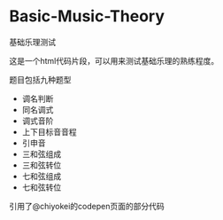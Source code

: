 # Basic-Music-Theory

基础乐理测试

这是一个html代码片段，可以用来测试基础乐理的熟练程度。

题目包括九种题型

- 调名判断
- 同名调式
- 调式音阶
- 上下目标音音程
- 引申音
- 三和弦组成
- 三和弦转位
- 七和弦组成
- 七和弦转位

引用了@chiyokei的codepen页面的部分代码